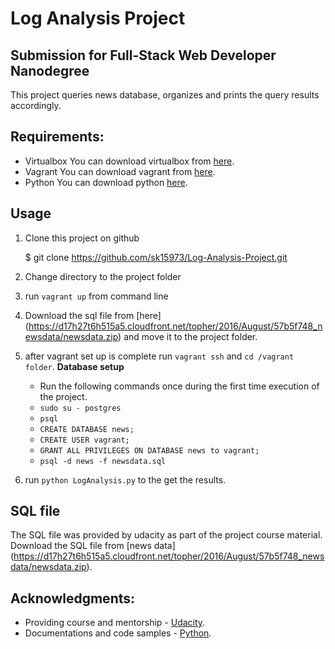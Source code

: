 # Log Analysis Project

## Submission for Full-Stack Web Developer Nanodegree
This project queries news database, organizes and prints the query results accordingly.

## Requirements:

- Virtualbox
    You can download virtualbox from [here](https://www.virtualbox.org/wiki/Downloads).
- Vagrant
    You can download vagrant from [here](https://www.vagrantup.com/downloads.html).
- Python
    You can download python [here](https://www.python.org/downloads/).

## Usage

1. Clone this project on github

    $ git clone https://github.com/sk15973/Log-Analysis-Project.git

2. Change directory to the project folder

3. run `vagrant up` from command line

4. Download the sql file from [here] (https://d17h27t6h515a5.cloudfront.net/topher/2016/August/57b5f748_newsdata/newsdata.zip) and move it to the project folder.

5. after vagrant set up is complete run `vagrant ssh` and `cd /vagrant folder`.
    **Database setup**
    * Run the following commands once during the first time execution of the project.
    * `sudo su - postgres`
    * `psql`
    * `CREATE DATABASE news;`
    * `CREATE USER vagrant;`
    * `GRANT ALL PRIVILEGES ON DATABASE news to vagrant;`
    * `psql -d news -f newsdata.sql`

6. run `python LogAnalysis.py` to the get the results.

## SQL file
The SQL file was provided by udacity as part of the project course material.
Download the SQL file from [news data] (https://d17h27t6h515a5.cloudfront.net/topher/2016/August/57b5f748_newsdata/newsdata.zip).

## Acknowledgments:
- Providing course and mentorship - [Udacity](https://in.udacity.com/).
- Documentations and code samples - [Python](http://www.python.org/).
